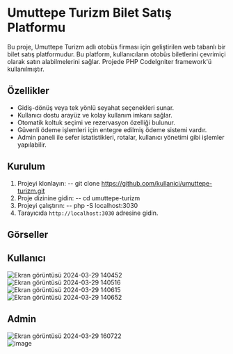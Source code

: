 # Umuttepe Turizm Bilet Satış Platformu

Bu proje, Umuttepe Turizm adlı otobüs firması için geliştirilen web tabanlı bir bilet satış platformudur. Bu platform, kullanıcıların otobüs biletlerini çevrimiçi olarak satın alabilmelerini sağlar. Projede PHP CodeIgniter framework'ü kullanılmıştır.

## Özellikler

- Gidiş-dönüş veya tek yönlü seyahat seçenekleri sunar.
- Kullanıcı dostu arayüz ve kolay kullanım imkanı sağlar.
- Otomatik koltuk seçimi ve rezervasyon özelliği bulunur.
- Güvenli ödeme işlemleri için entegre edilmiş ödeme sistemi vardır.
- Admin paneli ile sefer istatistikleri, rotalar, kullanıcı yönetimi gibi işlemler yapılabilir.

## Kurulum

1. Projeyi klonlayın:
-- git clone https://github.com/kullanici/umuttepe-turizm.git
2. Proje dizinine gidin:
-- cd umuttepe-turizm
3. Projeyi çalıştırın:
-- php -S localhost:3030
4. Tarayıcıda `http://localhost:3030` adresine gidin.

## Görseller

## Kullanıcı
![Ekran görüntüsü 2024-03-29 140452](https://github.com/musttoprak/Umuttepe-Turizm/assets/100375168/3e429069-14a4-4c30-ac13-3d8f93d98835)  
![Ekran görüntüsü 2024-03-29 140516](https://github.com/musttoprak/Umuttepe-Turizm/assets/100375168/8b930ac1-6022-493a-a59a-4efe2ae7e17a=50x50)
![Ekran görüntüsü 2024-03-29 140615](https://github.com/musttoprak/Umuttepe-Turizm/assets/100375168/4220fd68-a2ea-4dfb-83ea-45c8d6741c4e)  
![Ekran görüntüsü 2024-03-29 140652](https://github.com/musttoprak/Umuttepe-Turizm/assets/100375168/a29164f8-9032-4835-8ee0-ac7ed8c96ce1)

## Admin
![Ekran görüntüsü 2024-03-29 160722](https://github.com/musttoprak/Umuttepe-Turizm/assets/100375168/6e76097a-0178-431e-b983-488bea9ddd00)  
![image](https://github.com/musttoprak/Umuttepe-Turizm/assets/100375168/d741176e-a250-4736-8214-300c3e29eba1)




 
